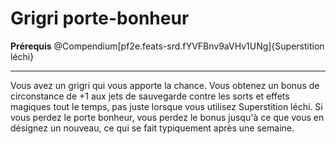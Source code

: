 # Grigri porte-bonheur

<p><span id="ctl00_MainContent_DetailedOutput"><strong>Prérequis</strong> @Compendium[pf2e.feats-srd.fYVFBnv9aVHv1UNg]{Superstition léchi}<br></span></p>
<hr>
<p>Vous avez un grigri qui vous apporte la chance. Vous obtenez un bonus de circonstance de +1 aux jets de sauvegarde contre les sorts et effets magiques tout le temps, pas juste lorsque vous utilisez Superstition léchi. Si vous perdez le porte bonheur, vous perdez le bonus jusqu'à ce que vous en désignez un nouveau, ce qui se fait typiquement après une semaine.&nbsp;</p>